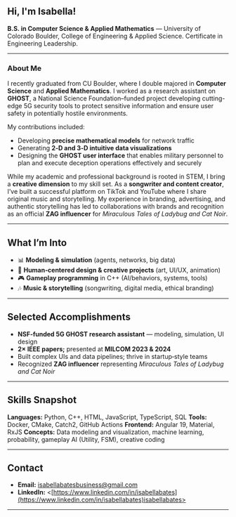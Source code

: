 ## Hi, I'm Isabella!

**B.S. in Computer Science & Applied Mathematics** — University of Colorado Boulder, College of Engineering & Applied Science. Certificate in Engineering Leadership.

---

### About Me

I recently graduated from CU Boulder, where I double majored in **Computer Science** and **Applied Mathematics**. I worked as a research assistant on **GHOST**, a National Science Foundation–funded project developing cutting-edge 5G security tools to protect sensitive information and ensure user safety in potentially hostile environments.

My contributions included:

* Developing **precise mathematical models** for network traffic
* Generating **2‑D and 3‑D intuitive data visualizations**
* Designing the **GHOST user interface** that enables military personnel to plan and execute deception operations effectively and securely

While my academic and professional background is rooted in STEM, I bring a **creative dimension** to my skill set. As a **songwriter and content creator**, I’ve built a successful platform on TikTok and YouTube where I share original music and storytelling. My experience in branding, advertising, and authentic storytelling has led to collaborations with brands and recognition as an official **ZAG influencer** for *Miraculous Tales of Ladybug and Cat Noir*.

---

## What I’m Into

* 📊 **Modeling & simulation** (agents, networks, big data)
* 🎨 **Human‑centered design & creative projects** (art, UI/UX, animation)
* 🎮 **Gameplay programming** in C++ (AI/behaviors, systems, tools)
* 🎶 **Music & storytelling** (songwriting, digital media, ethical branding)

<!--
---

## Featured Projects

### 1) ghost-activity-sim *(C++20, CMake, YAML, JSON)*

A data‑driven simulator that generates realistic, persona‑conditioned web activity traces using **Utility AI + FSM**, inspired by gameplay AI.

* Config‑driven (demographic priors, hour modifiers, site vocab)
* Clean architecture, unit‑test ready, export to JSON/CSV

### 2) GHOST Planner *(Angular 19, Material)*

A multi‑step mission planner UI: personas, device selection, schedule builder, and summary. Focus on clear UX for complex flows.

* Auth‑ready, API integrations, tables/dialogs

### 3) ML Mini‑Lab *(Python)*

Notebooks showcasing classic models (logistic regression, SVMs, simple nets) with clean explanations and comparisons.
-->
---

## Selected Accomplishments

* **NSF‑funded 5G GHOST research assistant** — modeling, simulation, UI design
* **2× IEEE papers;** presented at **MILCOM 2023 & 2024**
* Built complex UIs and data pipelines; thrive in startup‑style teams
* Recognized **ZAG influencer** representing *Miraculous Tales of Ladybug and Cat Noir*

---

## Skills Snapshot

**Languages:** Python, C++, HTML, JavaScript, TypeScript, SQL
**Tools:** Docker, CMake, Catch2, GitHub Actions
**Frontend:** Angular 19, Material, RxJS
**Concepts:** Data modeling and visualization, machine learning, probability, gameplay AI (Utility, FSM), creative coding

---

## Contact

* **Email:** [isabellabatesbusiness@gmail.com](mailto:isabellabatesbusiness@gmail.com)
* **LinkedIn:** <[https://www.linkedin.com/in/isabellabates](https://www.linkedin.com/in/isabellabates)isabellabates>

---

